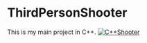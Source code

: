 # ThirdPersonShooter
This is my main project in C++.
[![C++Shooter](https://img.youtube.com/vi/<3Jk3Xcf-ZvY>/maxresdefault.jpg)](https://www.youtube.com/embed/3Jk3Xcf-ZvY) </br>
